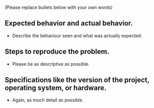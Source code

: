 (Please replace bullets below with your own words)

## Expected behavior and actual behavior.

- Describe the behaviour seen and what was actually expected.

## Steps to reproduce the problem.

- Please be as descriptive as possible.

## Specifications like the version of the project, operating system, or hardware.

- Again, as much detail as possible.


